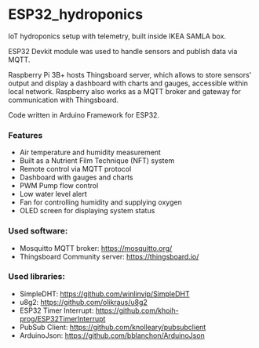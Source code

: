 # ESP32_hydroponics
IoT hydroponics setup with telemetry, built inside IKEA SAMLA box. 

ESP32 Devkit module was used to handle sensors and publish data via MQTT.

Raspberry Pi 3B+ hosts Thingsboard server, which allows to store sensors' output and display a dashboard with charts and gauges, accessible within local network. Raspberry also works as a MQTT broker and gateway for communication with Thingsboard.

Code written in Arduino Framework for ESP32.

### Features
- Air temperature and humidity measurement
- Built as a Nutrient Film Technique (NFT) system
- Remote control via MQTT protocol
- Dashboard with gauges and charts
- PWM Pump flow control
- Low water level alert
- Fan for controlling humidity and supplying oxygen
- OLED screen for displaying system status

<skrin dashboardu>
  
### Used software:
- Mosquitto MQTT broker: https://mosquitto.org/
- Thingsboard Community server: https://thingsboard.io/

### Used libraries:
- SimpleDHT: https://github.com/winlinvip/SimpleDHT 
- u8g2: https://github.com/olikraus/u8g2
- ESP32 Timer Interrupt: https://github.com/khoih-prog/ESP32TimerInterrupt
- PubSub Client: https://github.com/knolleary/pubsubclient
- ArduinoJson: https://github.com/bblanchon/ArduinoJson

